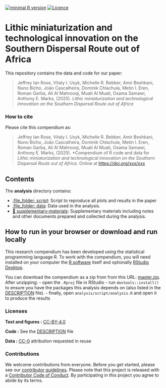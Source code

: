
<!-- README.md is generated from README.Rmd. Please edit that file -->


[![minimal R version](https://img.shields.io/badge/R%3E%3D-3.2.4-brightgreen.svg)](https://cran.r-project.org/) 
[![Licence](https://img.shields.io/github/license/mashape/apistatus.svg)](http://choosealicense.com/licenses/mit/)

# Lithic miniaturization and technological innovation on the Southern Dispersal Route out of Africa

This repository contains the data and code for our paper:

> Jeffrey Ian Rose, Vitaly I. Usyk, Michelle R. Bebber, Amir Beshkani, Nuno Bicho, João Cascalheira, Dominik Chlachula, Metin I. Eren, Roman Garba, Ali Al Mahrooqi, Muati Al Muati, Osama Samawi, Anthony E. Marks, (2025). *Lithic miniaturization and technological innovation on the Southern Dispersal Route out of Africa*

### How to cite

Please cite this compendium as:

> Jeffrey Ian Rose, Vitaly I. Usyk, Michelle R. Bebber, Amir Beshkani, Nuno Bicho, João Cascalheira, Dominik Chlachula, Metin I. Eren, Roman Garba, Ali Al Mahrooqi, Muati Al Muati, Osama Samawi, Anthony E. Marks, (2025). *Compendium of R code and data for *Lithic miniaturization and technological innovation on the Southern Dispersal Route out of Africa*. Online at <https://doi.org/xxx/xxx>

## Contents

The **analysis** directory contains:

- [:file\_folder: script](/analysis/script): Script to reproduce all plots and results in the paper
- [:file\_folder: data](/analysis/data): Data used in the analysis.
- [:file_folder:  supplementary-materials](/analysis/supplementary-materials):
  Supplementary materials including notes and other documents prepared
  and collected during the analysis.

## How to run in your browser or download and run locally

This research compendium has been developed using the statistical
programming language R. To work with the compendium, you will need
installed on your computer the [R
software](https://cloud.r-project.org/) itself and optionally [RStudio
Desktop](https://rstudio.com/products/rstudio/download/).

You can download the compendium as a zip from from this URL:
[master.zip](/archive/master.zip). After unzipping: - open the `.Rproj`
file in RStudio - run `devtools::install()` to ensure you have the
packages this analysis depends on (also listed in the
[DESCRIPTION](/DESCRIPTION) file). - finally, open `analysis/script/analysis.R` and open it to produce the results

### Licenses

**Text and figures :**
[CC-BY-4.0](http://creativecommons.org/licenses/by/4.0/)

**Code :** See the [DESCRIPTION](DESCRIPTION) file

**Data :** [CC-0](http://creativecommons.org/publicdomain/zero/1.0/)
attribution requested in reuse

### Contributions

We welcome contributions from everyone. Before you get started, please
see our [contributor guidelines](CONTRIBUTING.md). Please note that this
project is released with a [Contributor Code of Conduct](CONDUCT.md). By
participating in this project you agree to abide by its terms.

